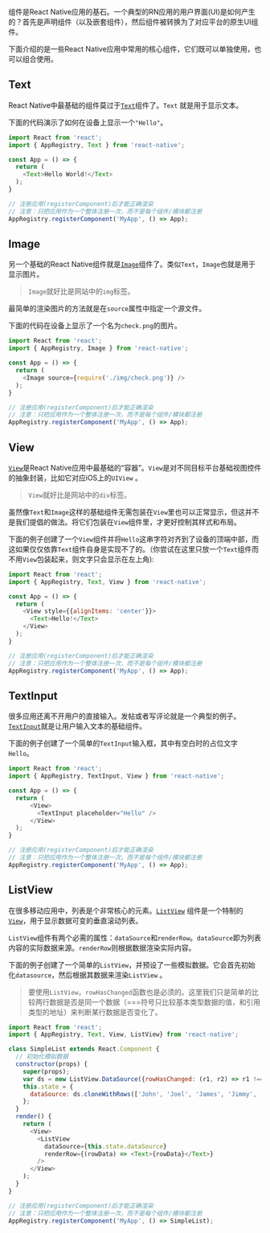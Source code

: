 组件是React Native应用的基石。一个典型的RN应用的用户界面(UI)是如何产生的？首先是声明组件（以及嵌套组件），然后组件被转换为了对应平台的原生UI组件。

下面介绍的是一些React Native应用中常用的核心组件，它们既可以单独使用，也可以组合使用。

## Text

React Native中最基础的组件莫过于[`Text`](text.html#content)组件了。`Text` 就是用于显示文本。

下面的代码演示了如何在设备上显示一个`"Hello"`。

```JavaScript
import React from 'react';
import { AppRegistry, Text } from 'react-native';

const App = () => {
  return (
    <Text>Hello World!</Text>
  );
}

// 注册应用(registerComponent)后才能正确渲染
// 注意：只把应用作为一个整体注册一次，而不是每个组件/模块都注册
AppRegistry.registerComponent('MyApp', () => App);
```

## Image

另一个基础的React Native组件就是[`Image`](image.html#content)组件了。类似`Text`，`Image`也就是用于显示图片。

> `Image`就好比是网站中的`img`标签。

最简单的渲染图片的方法就是在`source`属性中指定一个源文件。

下面的代码在设备上显示了一个名为`check.png`的图片。

```JavaScript
import React from 'react';
import { AppRegistry, Image } from 'react-native';

const App = () => {
  return (
    <Image source={require('./img/check.png')} />
  );
}

// 注册应用(registerComponent)后才能正确渲染
// 注意：只把应用作为一个整体注册一次，而不是每个组件/模块都注册
AppRegistry.registerComponent('MyApp', () => App);
```

## View

[`View`](view.html#content)是React Native应用中最基础的“容器”。`View`是对不同目标平台基础视图控件的抽象封装，比如它对应iOS上的`UIView` 。

> `View`就好比是网站中的`div`标签。

虽然像`Text`和`Image`这样的基础组件无需包装在`View`里也可以正常显示，但这并不是我们提倡的做法。将它们包装在`View`组件里，才更好控制其样式和布局。

下面的例子创建了一个`View`组件并将`Hello`这串字符对齐到了设备的顶端中部，而这如果仅仅依靠`Text`组件自身是实现不了的。（你尝试在这里只放一个`Text`组件而不用`View`包装起来，则文字只会显示在左上角):

```JavaScript
import React from 'react';
import { AppRegistry, Text, View } from 'react-native';

const App = () => {
  return (
    <View style={{alignItems: 'center'}}>
      <Text>Hello!</Text>
    </View>
  );
}

// 注册应用(registerComponent)后才能正确渲染
// 注意：只把应用作为一个整体注册一次，而不是每个组件/模块都注册
AppRegistry.registerComponent('MyApp', () => App);
```

## TextInput

很多应用还离不开用户的直接输入。发帖或者写评论就是一个典型的例子。[`TextInput`](textinput.html#content)就是让用户输入文本的基础组件。

下面的例子创建了一个简单的`TextInput`输入框，其中有空白时的占位文字`Hello`。

```JavaScript
import React from 'react';
import { AppRegistry, TextInput, View } from 'react-native';

const App = () => {
  return (
      <View>
        <TextInput placeholder="Hello" />
      </View>
  );
}

// 注册应用(registerComponent)后才能正确渲染
// 注意：只把应用作为一个整体注册一次，而不是每个组件/模块都注册
AppRegistry.registerComponent('MyApp', () => App);
```

## ListView

在很多移动应用中，列表是个非常核心的元素。[`ListView`](listview.html#content) 组件是一个特制的[`View`](view.html#content)，用于显示数据可变的垂直滚动列表。

`ListView`组件有两个必需的属性：`dataSource`和`renderRow`。`dataSource`即为列表内容的实际数据来源。`renderRow`则根据数据渲染实际内容。

下面的例子创建了一个简单的`ListView`，并预设了一些模拟数据。它会首先初始化`datasource`，然后根据其数据来渲染`ListView` 。

> 要使用`ListView`，`rowHasChanged`函数也是必须的。这里我们只是简单的比较两行数据是否是同一个数据（===符号只比较基本类型数据的值，和引用类型的地址）来判断某行数据是否变化了。

```JavaScript
import React from 'react';
import { AppRegistry, Text, View, ListView} from 'react-native';

class SimpleList extends React.Component {
  // 初始化模拟数据
  constructor(props) {
    super(props);
    var ds = new ListView.DataSource({rowHasChanged: (r1, r2) => r1 !== r2});
    this.state = {
      dataSource: ds.cloneWithRows(['John', 'Joel', 'James', 'Jimmy', 'Jackson', 'Jillian', 'Julie'])
    };
  }
  render() {
    return (
      <View>
        <ListView
          dataSource={this.state.dataSource}
          renderRow={(rowData) => <Text>{rowData}</Text>}
        />
      </View>
    );
  }
}

// 注册应用(registerComponent)后才能正确渲染
// 注意：只把应用作为一个整体注册一次，而不是每个组件/模块都注册
AppRegistry.registerComponent('MyApp', () => SimpleList);
```
